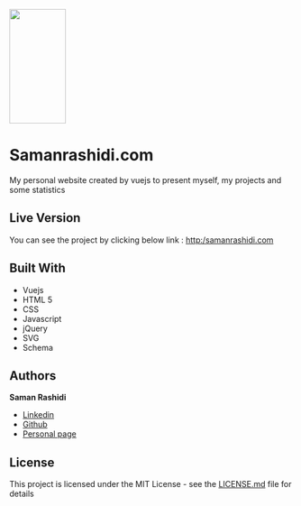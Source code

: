 <p>
  <a href="http://samanrashidi.com">
    <img src="http://samanrashidi.com/img/saman_rashidi.48968b0c.png" width=100 height=203>
  </a>
</p>

# Samanrashidi.com

My personal website created by vuejs to present myself, my projects and some statistics

## Live Version

You can see the project by clicking below link :
[http:/samanrashidi.com](http:/samanrashidi.com)

## Built With

* Vuejs
* HTML 5
* CSS
* Javascript
* jQuery
* SVG
* Schema

## Authors

**Saman Rashidi**

- [Linkedin](https://www.linkedin.com/in/samanrashidii)
- [Github](https://github.com/samanrashidii)
- [Personal page](http://samanrashidi.com)

## License

This project is licensed under the MIT License - see the [LICENSE.md](LICENSE.md) file for details

